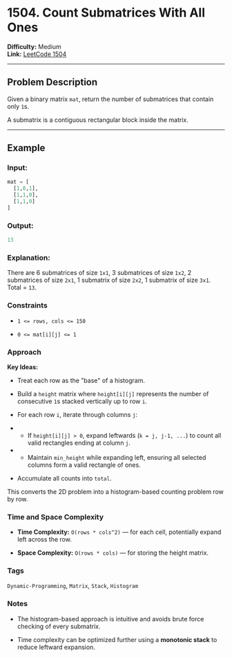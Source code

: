 # 1504. Count Submatrices With All Ones  

**Difficulty:** Medium  
**Link:** [LeetCode 1504](https://leetcode.com/problems/count-submatrices-with-all-ones/)  

---

## Problem Description  

Given a binary matrix `mat`, return the number of submatrices that contain only `1`s.  

A submatrix is a contiguous rectangular block inside the matrix.  

---

## Example  

### Input:  
```python
mat = [
  [1,0,1],
  [1,1,0],
  [1,1,0]
]
```

### Output:
```python
13
```

### Explanation:

There are 6 submatrices of size `1x1`,
3 submatrices of size `1x2`,
2 submatrices of size `2x1`,
1 submatrix of size `2x2`,
1 submatrix of size `3x1`.
Total = `13`.

### Constraints

- `1 <= rows, cols <= 150`

- `0 <= mat[i][j] <= 1`

### Approach

**Key Ideas:**

- Treat each row as the "base" of a histogram.

- Build a `height` matrix where `height[i][j]` represents the number of consecutive `1`s stacked vertically up to row `i`.

- For each row `i`, iterate through columns `j`:

- - If `height[i][j] > 0`, expand leftwards (`k = j, j-1, ...`) to count all valid rectangles ending at column `j`.

- - Maintain `min_height` while expanding left, ensuring all selected columns form a valid rectangle of ones.

- Accumulate all counts into `total`.

This converts the 2D problem into a histogram-based counting problem row by row.

### Time and Space Complexity

- **Time Complexity:** `O(rows * cols^2)` — for each cell, potentially expand left across the row.

- **Space Complexity:** `O(rows * cols)` — for storing the height matrix.

### Tags

`Dynamic-Programming`, `Matrix`, `Stack`, `Histogram`

### Notes

- The histogram-based approach is intuitive and avoids brute force checking of every submatrix.

- Time complexity can be optimized further using a **monotonic stack** to reduce leftward expansion.